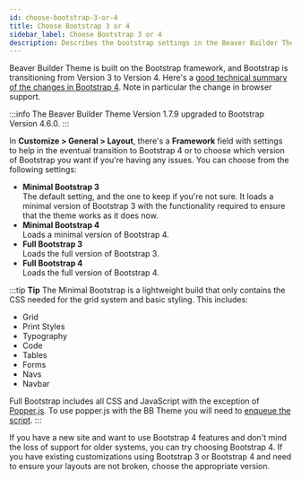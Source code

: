 ```yaml
---
id: choose-bootstrap-3-or-4
title: Choose Bootstrap 3 or 4
sidebar_label: Choose Bootstrap 3 or 4
description: Describes the bootstrap settings in the Beaver Builder Theme Customizer.
---
```


Beaver Builder Theme is built on the Bootstrap framework, and Bootstrap is transitioning from Version 3 to Version 4. Here's a [good technical summary of the changes in Bootstrap 4](https://getbootstrap.com/docs/4.0/migration/). Note in particular the change in browser support.

:::info
The Beaver Builder Theme Version 1.7.9 upgraded to Bootstrap Version 4.6.0.
:::

In **Customize > General > Layout**, there's a **Framework** field with settings to help in the eventual transition to Bootstrap 4 or to choose which version of Bootstrap you want if you're having any issues. You can choose from the following settings:

* **Minimal Bootstrap 3**  
  The default setting, and the one to keep if you're not sure. It loads a minimal version of Bootstrap 3 with the functionality required to ensure that the theme works as it does now.
* **Minimal Bootstrap 4**  
  Loads a minimal version of Bootstrap 4.
* **Full Bootstrap 3**  
  Loads the full version of Bootstrap 3.
* **Full Bootstrap 4**  
  Loads the full version of Bootstrap 4.

:::tip **Tip**
The Minimal Bootstrap is a lightweight build that only contains the CSS needed for the grid system and basic styling. This includes:

* Grid
* Print Styles
* Typography
* Code
* Tables
* Forms
* Navs
* Navbar

Full Bootstrap includes all CSS and JavaScript with the exception of [Popper.js](https://popper.js.org/). To use popper.js with the BB Theme you will need to [enqueue the script](https://developer.wordpress.org/reference/functions/wp_enqueue_script/).
:::

If you have a new site and want to use Bootstrap 4 features and don't mind the loss of support for older systems, you can try choosing Bootstrap 4. If you have existing customizations using Bootstrap 3 or Bootstrap 4 and need to ensure your layouts are not broken, choose the appropriate version.
